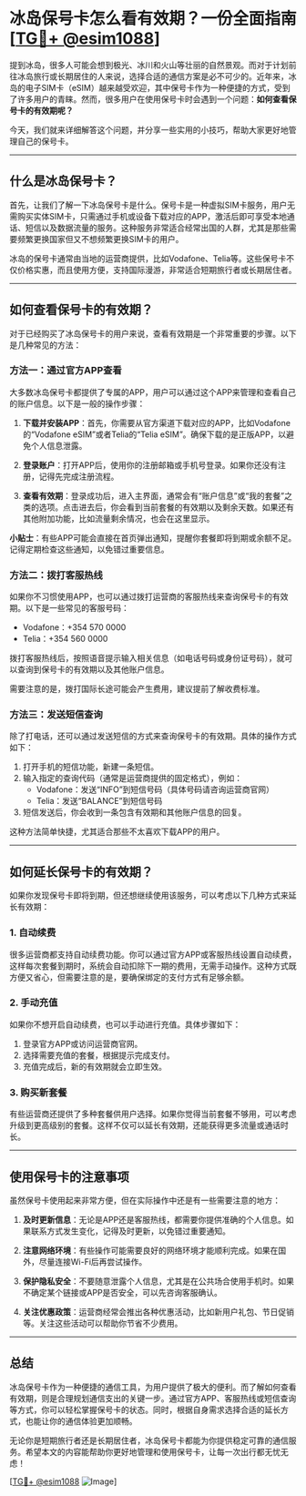 # 冰岛保号卡怎么看有效期？一份全面指南[[TG💪+ @esim1088](https://t.me/s/esim1088)]

提到冰岛，很多人可能会想到极光、冰川和火山等壮丽的自然景观。而对于计划前往冰岛旅行或长期居住的人来说，选择合适的通信方案是必不可少的。近年来，冰岛的电子SIM卡（eSIM）越来越受欢迎，其中保号卡作为一种便捷的方式，受到了许多用户的青睐。然而，很多用户在使用保号卡时会遇到一个问题：**如何查看保号卡的有效期呢？**

今天，我们就来详细解答这个问题，并分享一些实用的小技巧，帮助大家更好地管理自己的保号卡。

---

## 什么是冰岛保号卡？

首先，让我们了解一下冰岛保号卡是什么。保号卡是一种虚拟SIM卡服务，用户无需购买实体SIM卡，只需通过手机或设备下载对应的APP，激活后即可享受本地通话、短信以及数据流量的服务。这种服务非常适合经常出国的人群，尤其是那些需要频繁更换国家但又不想频繁更换SIM卡的用户。

冰岛的保号卡通常由当地的运营商提供，比如Vodafone、Telia等。这些保号卡不仅价格实惠，而且使用方便，支持国际漫游，非常适合短期旅行者或长期居住者。

---

## 如何查看保号卡的有效期？

对于已经购买了冰岛保号卡的用户来说，查看有效期是一个非常重要的步骤。以下是几种常见的方法：

### 方法一：通过官方APP查看

大多数冰岛保号卡都提供了专属的APP，用户可以通过这个APP来管理和查看自己的账户信息。以下是一般的操作步骤：

1. **下载并安装APP**：首先，你需要从官方渠道下载对应的APP，比如Vodafone的“Vodafone eSIM”或者Telia的“Telia eSIM”。确保下载的是正版APP，以避免个人信息泄露。
   
2. **登录账户**：打开APP后，使用你的注册邮箱或手机号登录。如果你还没有注册，记得先完成注册流程。

3. **查看有效期**：登录成功后，进入主界面，通常会有“账户信息”或“我的套餐”之类的选项。点击进去后，你会看到当前套餐的有效期以及剩余天数。如果还有其他附加功能，比如流量剩余情况，也会在这里显示。

**小贴士**：有些APP可能会直接在首页弹出通知，提醒你套餐即将到期或余额不足。记得定期检查这些通知，以免错过重要信息。

### 方法二：拨打客服热线

如果你不习惯使用APP，也可以通过拨打运营商的客服热线来查询保号卡的有效期。以下是一些常见的客服号码：

- Vodafone：+354 570 0000
- Telia：+354 560 0000

拨打客服热线后，按照语音提示输入相关信息（如电话号码或身份证号码），就可以查询到保号卡的有效期以及其他账户信息。

需要注意的是，拨打国际长途可能会产生费用，建议提前了解收费标准。

### 方法三：发送短信查询

除了打电话，还可以通过发送短信的方式来查询保号卡的有效期。具体的操作方式如下：

1. 打开手机的短信功能，新建一条短信。
2. 输入指定的查询代码（通常是运营商提供的固定格式），例如：
   - Vodafone：发送“INFO”到短信号码（具体号码请咨询运营商官网）
   - Telia：发送“BALANCE”到短信号码
3. 短信发送后，你会收到一条包含有效期和其他账户信息的回复。

这种方法简单快捷，尤其适合那些不太喜欢下载APP的用户。

---

## 如何延长保号卡的有效期？

如果你发现保号卡即将到期，但还想继续使用该服务，可以考虑以下几种方式来延长有效期：

### 1. 自动续费

很多运营商都支持自动续费功能。你可以通过官方APP或客服热线设置自动续费，这样每次套餐到期时，系统会自动扣除下一期的费用，无需手动操作。这种方式既方便又省心，但需要注意的是，要确保绑定的支付方式有足够余额。

### 2. 手动充值

如果你不想开启自动续费，也可以手动进行充值。具体步骤如下：

1. 登录官方APP或访问运营商官网。
2. 选择需要充值的套餐，根据提示完成支付。
3. 充值完成后，新的有效期就会立即生效。

### 3. 购买新套餐

有些运营商还提供了多种套餐供用户选择。如果你觉得当前套餐不够用，可以考虑升级到更高级别的套餐。这样不仅可以延长有效期，还能获得更多流量或通话时长。

---

## 使用保号卡的注意事项

虽然保号卡使用起来非常方便，但在实际操作中还是有一些需要注意的地方：

1. **及时更新信息**：无论是APP还是客服热线，都需要你提供准确的个人信息。如果联系方式发生变化，记得及时更新，以免错过重要通知。

2. **注意网络环境**：有些操作可能需要良好的网络环境才能顺利完成。如果在国外，尽量连接Wi-Fi后再尝试操作。

3. **保护隐私安全**：不要随意泄露个人信息，尤其是在公共场合使用手机时。如果不确定某个链接或APP是否安全，可以先咨询客服确认。

4. **关注优惠政策**：运营商经常会推出各种优惠活动，比如新用户礼包、节日促销等。关注这些活动可以帮助你节省不少费用。

---

## 总结

冰岛保号卡作为一种便捷的通信工具，为用户提供了极大的便利。而了解如何查看有效期，则是合理规划通信支出的关键一步。通过官方APP、客服热线或短信查询等方式，你可以轻松掌握保号卡的状态。同时，根据自身需求选择合适的延长方式，也能让你的通信体验更加顺畅。

无论你是短期旅行者还是长期居住者，冰岛保号卡都能为你提供稳定可靠的通信服务。希望本文的内容能帮助你更好地管理和使用保号卡，让每一次出行都无忧无虑！

[[TG💪+ @esim1088](https://t.me/s/esim1088) ![Image](https://i.postimg.cc/4NQfJmqS/Snipaste-2025-05-13-00-14-12.png)]